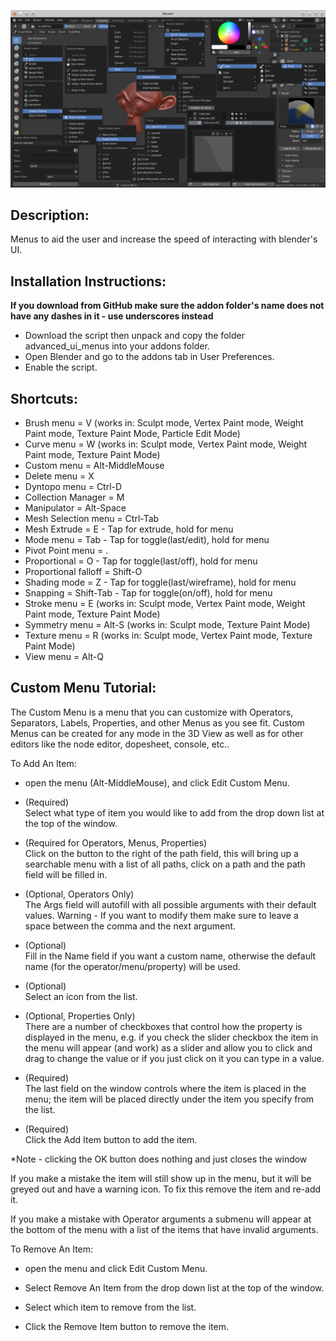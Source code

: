 ![Advanced UI Menus Demo Picture](Demo_Picture_2019-07-31.png)  

## Description:

  Menus to aid the user and increase the speed of interacting with blender's UI.  

## Installation Instructions:
  **If you download from GitHub make sure the addon folder's name does not have any dashes in it - use underscores instead**

  *  Download the script then unpack and copy the folder advanced_ui_menus into your addons folder.  
  * Open Blender and go to the addons tab in User Preferences.  
  * Enable the script.  

## Shortcuts:

  * Brush menu = V (works in: Sculpt mode, Vertex Paint mode, Weight Paint mode, Texture Paint Mode, Particle Edit Mode)  
  * Curve menu = W (works in: Sculpt mode, Vertex Paint mode, Weight Paint mode, Texture Paint Mode)  
  * Custom menu = Alt-MiddleMouse  
  * Delete menu = X  
  * Dyntopo menu = Ctrl-D  
  * Collection Manager = M  
  * Manipulator = Alt-Space  
  * Mesh Selection menu = Ctrl-Tab  
  * Mesh Extrude = E - Tap for extrude, hold for menu  
  * Mode menu = Tab - Tap for toggle(last/edit), hold for menu  
  * Pivot Point menu = .  
  * Proportional = O - Tap for toggle(last/off), hold for menu  
  * Proportional falloff = Shift-O  
  * Shading mode = Z - Tap for toggle(last/wireframe), hold for menu  
  * Snapping = Shift-Tab - Tap for toggle(on/off), hold for menu  
  * Stroke menu = E (works in: Sculpt mode, Vertex Paint mode, Weight Paint mode, Texture Paint Mode)  
  * Symmetry menu = Alt-S (works in: Sculpt mode, Texture Paint Mode)  
  * Texture menu = R (works in: Sculpt mode, Vertex Paint mode, Texture Paint Mode)  
  * View menu = Alt-Q  

## Custom Menu Tutorial:

  The Custom Menu is a menu that you can customize with Operators, Separators, Labels, Properties, and other Menus as you see fit. Custom Menus can be created for any mode in the 3D View as well as for other editors like the node editor, dopesheet, console, etc..

To Add An Item:

  * open the menu (Alt-MiddleMouse), and click Edit Custom Menu.

  * (Required)  
    Select what type of item you would like to add from the drop down list at the top of the window.

  * (Required for Operators, Menus, Properties)  
    Click on the button to the right of the path field, this will bring up a searchable menu with a list of all paths, click on a path and the path field will be filled in.

  * (Optional, Operators Only)  
     The Args field will autofill with all possible arguments with their default values. Warning - If you want to modify them make sure to leave a space between the comma and the next argument.

  * (Optional)  
    Fill in the Name field if you want a custom name, otherwise the default name (for the operator/menu/property) will be used.

  * (Optional)  
    Select an icon from the list.

  * (Optional, Properties Only)  
    There are a number of checkboxes that control how the property is displayed in the menu, e.g. if you check the slider checkbox the item in the menu will appear (and work) as a slider and allow you to click and drag to change the value or if you just click on it you can type in a value.

  * (Required)  
    The last field on the window controls where the item is placed in the menu; the item will be placed directly under the item you specify from the list.

  * (Required)  
    Click the Add Item button to add the item.

*Note - clicking the OK button does nothing and just closes the window


If you make a mistake the item will still show up in the menu, but it will be greyed out and have a warning icon. To fix this remove the item and re-add it.

If you make a mistake with Operator arguments a submenu will appear at the bottom of the menu with a list of the items that have invalid arguments.

To Remove An Item:

  * open the menu and click Edit Custom Menu. 

  * Select Remove An Item from the drop down list at the top of the window. 

  * Select which item to remove from the list. 

  * Click the Remove Item button to remove the item.
